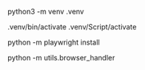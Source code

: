 <!-- Create a Virtual Environment -->
python3 -m venv .venv

<!-- Activate V environment -->
.venv/bin/activate
.venv/Script/activate

<!-- Install playwright -->
python -m playwright install

<!-- For now while building teh browser_handler test using -->
python -m utils.browser_handler